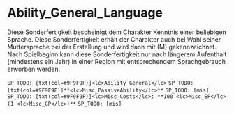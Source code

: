 # Ability_General_Language

Diese Sonderfertigkeit bescheinigt dem Charakter Kenntnis einer beliebigen Sprache. Diese Sonderfertigkeit erhält der Charakter auch bei Wahl seiner Muttersprache bei der Erstellung und wird dann mit (M) gekennzeichnet. Nach Spielbeginn kann diese Sonderfertigkeit nur nach längerem Aufenthalt (mindestens ein Jahr) in einer Region mit entsprechendem Sprachgebrauch erworben werden.

`SP_TODO: [txt(col=#9F9F9F)]<lc>Ability_General</lc>`
`SP_TODO: [txt(col=#9F9F9F)]**<lc>Misc_PassiveAbility</lc>**`
`SP_TODO: [mis]`
`SP_TODO: [txt(col=#9F9F9F)]<lc>Misc_Costs</lc>: **100 <lc>Misc_EP</lc> (1 <lc>Misc_GP</lc>)**`
`SP_TODO: [mis]`
